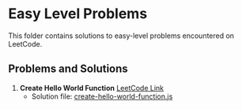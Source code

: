 # Easy Level Problems

This folder contains solutions to easy-level problems encountered on LeetCode.

## Problems and Solutions

1. **Create Hello World Function**
   [LeetCode Link](https://leetcode.com/problems/create-hello-world-function/description/?envType=study-plan-v2&envId=30-days-of-javascript)
   - Solution file: [create-hello-world-function.js](./create-hello-world-function.js)
